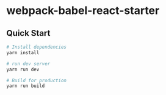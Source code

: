 # webpack-babel-react-starter

## Quick Start

``` bash
# Install dependencies
yarn install

# run dev server
yarn run dev

# Build for production
yarn run build
```
